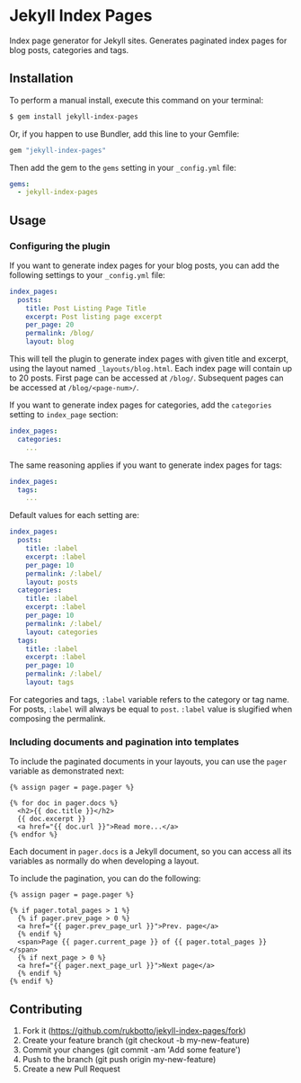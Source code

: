 # Jekyll Index Pages

Index page generator for Jekyll sites. Generates paginated index pages for blog
posts, categories and tags.

## Installation

To perform a manual install, execute this command on your terminal:

```sh
$ gem install jekyll-index-pages
```

Or, if you happen to use Bundler, add this line to your Gemfile:

```ruby
gem "jekyll-index-pages"
```

Then add the gem to the `gems` setting in your `_config.yml` file:

```yaml
gems:
  - jekyll-index-pages
```

## Usage

### Configuring the plugin

If you want to generate index pages for your blog posts, you can add the
following settings to your `_config.yml` file:

```yaml
index_pages:
  posts:
    title: Post Listing Page Title
    excerpt: Post listing page excerpt
    per_page: 20
    permalink: /blog/
    layout: blog
```

This will tell the plugin to generate index pages with given title and excerpt,
using the layout named `_layouts/blog.html`. Each index page will contain up to
20 posts. First page can be accessed at `/blog/`. Subsequent pages can be
accessed at `/blog/<page-num>/`.

If you want to generate index pages for categories, add the `categories`
setting to `index_page` section:

```yaml
index_pages:
  categories:
    ...
```

The same reasoning applies if you want to generate index pages for tags:

```yaml
index_pages:
  tags:
    ...
```

Default values for each setting are:

```yaml
index_pages:
  posts:
    title: :label
    excerpt: :label
    per_page: 10
    permalink: /:label/
    layout: posts
  categories:
    title: :label
    excerpt: :label
    per_page: 10
    permalink: /:label/
    layout: categories
  tags:
    title: :label
    excerpt: :label
    per_page: 10
    permalink: /:label/
    layout: tags
```

For categories and tags, `:label` variable refers to the category or tag name.
For posts, `:label` will always be equal to `post`. `:label` value is slugified
when composing the permalink.

### Including documents and pagination into templates

To include the paginated documents in your layouts, you can use the `pager`
variable as demonstrated next:

```liquid
{% assign pager = page.pager %}

{% for doc in pager.docs %}
  <h2>{{ doc.title }}</h2>
  {{ doc.excerpt }}
  <a href="{{ doc.url }}">Read more...</a>
{% endfor %}
```

Each document in `pager.docs` is a Jekyll document, so you can access all its
variables as normally do when developing a layout.

To include the pagination, you can do the following:

```liquid
{% assign pager = page.pager %}

{% if pager.total_pages > 1 %}
  {% if pager.prev_page > 0 %}
  <a href="{{ pager.prev_page_url }}">Prev. page</a>
  {% endif %}
  <span>Page {{ pager.current_page }} of {{ pager.total_pages }}</span>
  {% if next_page > 0 %}
  <a href="{{ pager.next_page_url }}">Next page</a>
  {% endif %}
{% endif %}
```

## Contributing

1. Fork it (https://github.com/rukbotto/jekyll-index-pages/fork)
2. Create your feature branch (git checkout -b my-new-feature)
3. Commit your changes (git commit -am 'Add some feature')
4. Push to the branch (git push origin my-new-feature)
5. Create a new Pull Request
